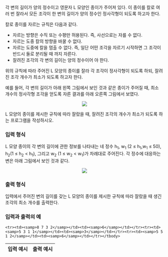 각 변의 길이가 양의 정수이고 영문자 L 모양인 종이가 주어져 있다. 이 종이를 칼로 여러 번 잘라서 모든 조각이 한 변의 길이가 양의 정수인 정사각형이 되도록 하고자 한다.

칼로 종이를 자르는 규칙은 다음과 같다.

* 자르는 방향은 수직 또는 수평만 허용된다. 즉, 사선으로는 자를 수 없다.
* 자르는 도중 칼의 방향을 바꿀 수 없다.
* 자르는 도중에 칼을 멈출 수 없다. 즉, 일단 어떤 조각을 자르기 시작하면 그 조각이 반드시 둘로 분리될 때 까지 자른다.
* 잘려진 조각의 각 변의 길이는 양의 정수이어 야 한다. 

위의 규칙에 따라 주어진 L 모양의 종이를 잘라 각 조각이 정사각형이 되도록 하되, 잘려진 조각 개수가 최소가 되도록 하고자 한다.

예를 들어, 각 변의 길이가 아래 왼쪽 그림에서 보인 것과 같은 종이가 주어질 때, 최소 개수의 정사각형 조각을 얻도록 자른 결과를 아래 오른쪽 그림에서 보였다.

<div style="text-align: center;">
<img src="https://s3.ap-northeast-2.amazonaws.com/oj.uz/old/KOI15_cut/1.png" style="max-width: 420px;"/>
</div>

L 모양의 종이를 제시한 규칙에 따라 잘랐을 때, 잘려진 조각의 개수가 최소가 되도록 하는 프로그램을 작성하시오. 

### 입력 형식

L 모양 종이의 각 변의 길이에 관한 정보를 나타내는 네 정수 h<sub>1</sub>, w<sub>1</sub> (2 ≤ h<sub>1</sub>,w<sub>1</sub> ≤ 50), h<sub>2</sub>(1 ≤ h<sub>2</sub> < h<sub>1</sub>), 그리고 w<sub>2</sub> (1 ≤ w<sub>2</sub> < w<sub>1</sub>)가 차례대로 주어진다. 각 정수에 대응하는 변은 아래 그림에서 보인 것과 같다. 

<div style="text-align: center;">
<img src="https://s3.ap-northeast-2.amazonaws.com/oj.uz/old/KOI15_cut/2.png" style="max-width: 270px;"/>
</div>

### 출력 형식

입력에서 주어진 변의 길이를 갖는 L 모양의 종이를 제시한 규칙에 따라 잘랐을 때 생긴 조각의 최소 개수를 출력한다. 

### 입력과 출력의 예

<table class="table table-condensed table-bordered " id="examples_table">
	<thead>
		<tr>
			<th class="col-lg-6 col-md-6 col-sm-6">입력 예시</th>
			<th class="col-lg-6 col-md-6 col-sm-6">출력 예시</th>
		</tr>
	</thead>
	<tbody>
	
	<tr><td><samp>8 7 3 2</samp></td><td><samp>6</samp></td></tr><tr><td><samp>5 3 1 1</samp></td><td><samp>3</samp></td></tr><tr><td><samp>5 5 1 2</samp></td><td><samp>6</samp></td></tr></tbody>
</table>